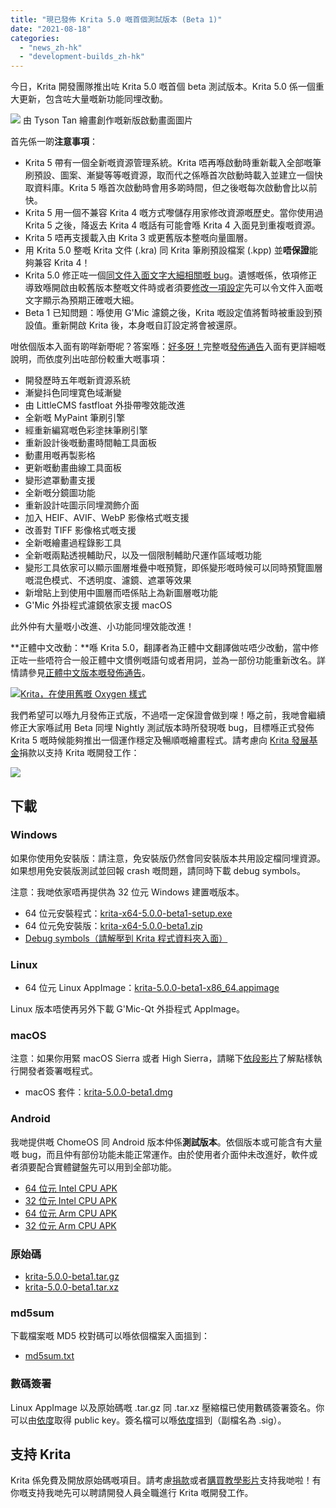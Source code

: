 ```yaml
---
title: "現已發佈 Krita 5.0 嘅首個測試版本 (Beta 1)"
date: "2021-08-18"
categories: 
  - "news_zh-hk"
  - "development-builds_zh-hk"
---
```


今日，Krita 開發團隊推出咗 Krita 5.0 嘅首個 beta 測試版本。Krita 5.0 係一個重大更新，包含咗大量嘅新功能同埋改動。

[![](/images/posts/2021/electrichearts_20201224A_kiki_c1_1080P-1024x512.png)](/images/posts/2021/electrichearts_20201224A_kiki_c1_1080P.png) 由 Tyson Tan 繪畫創作嘅新版啟動畫面圖片

首先係一啲**注意事項**：

- Krita 5 帶有一個全新嘅資源管理系統。Krita 唔再喺啟動時重新載入全部嘅筆刷預設、圖案、漸變等等嘅資源，取而代之係喺首次啟動時載入並建立一個快取資料庫。Krita 5 喺首次啟動時會用多啲時間，但之後嘅每次啟動會比以前快。
- Krita 5 用一個不兼容 Krita 4 嘅方式嚟儲存用家修改資源嘅歷史。當你使用過 Krita 5 之後，降返去 Krita 4 嘅話有可能會喺 Krita 4 入面見到重複嘅資源。
- Krita 5 唔再支援載入由 Krita 3 或更舊版本整嘅向量圖層。
- 用 Krita 5.0 整嘅 Krita 文件 (.kra) 同 Krita 筆刷預設檔案 (.kpp) 並**唔保證**能夠兼容 Krita 4！
- Krita 5.0 修正咗一個[同文件入面文字大細相關嘅 bug](https://krita.org/en/krita-5-0-release-notes/#text_size_dpi_issue_fix)。遺憾嘅係，依項修正導致喺開啟由較舊版本整嘅文件時或者須要[修改一項設定](https://docs.krita.org/en/reference_manual/preferences/general_settings.html#miscellaneous)先可以令文件入面嘅文字顯示為預期正確嘅大細。
- Beta 1 已知問題：喺使用 G'Mic 濾鏡之後，Krita 嘅設定值將暫時被重設到預設值。重新開啟 Krita 後，本身嘅自訂設定將會被還原。

咁依個版本入面有啲咩新嘢呢？答案喺：[好多呀！](https://krita.org/en/krita-5-0-release-notes/)完整嘅[發佈通告](https://krita.org/en/krita-5-0-release-notes/)入面有更詳細嘅說明，而依度列出咗部份較重大嘅事項：

- 開發歷時五年嘅新資源系統
- 漸變抖色同埋寛色域漸變
- 由 LittleCMS fastfloat 外掛帶嚟效能改進
- 全新嘅 MyPaint 筆刷引擎
- 經重新編寫嘅色彩塗抹筆刷引擎
- 重新設計後嘅動畫時間軸工具面板
- 動畫用嘅再製影格
- 更新嘅動畫曲線工具面板
- 變形遮罩動畫支援
- 全新嘅分鏡圖功能
- 重新設計咗圖示同埋潤飾介面
- 加入 HEIF、AVIF、WebP 影像格式嘅支援
- 改善對 TIFF 影像格式嘅支援
- 全新嘅繪畫過程錄影工具
- 全新嘅兩點透視輔助尺，以及一個限制輔助尺運作區域嘅功能
- 變形工具依家可以顯示圖層堆疊中嘅預覽，即係變形嘅時候可以同時預覽圖層嘅混色模式、不透明度、濾鏡、遮罩等效果
- 新增貼上到使用中圖層而唔係貼上為新圖層嘅功能
- G'Mic 外掛程式濾鏡依家支援 macOS

此外仲有大量嘅小改進、小功能同埋效能改進！

**正體中文改動：**喺 Krita 5.0，翻譯者為正體中文翻譯做咗唔少改動，當中修正咗一些唔符合一般正體中文慣例嘅語句或者用詞，並為一部份功能重新改名。詳情請參見[正體中文版本嘅發佈通告](https://krita.org/zh-hk/krita-5-0-release-notes_zh-hk/#trad-chinese-changes)。

[![Krita，在使用舊嘅 Oxygen 樣式](/images/posts/2021/krita-style-change-1024x533.png)](/images/posts/2021/krita-style-change.png)

我們希望可以喺九月發佈正式版，不過唔一定保證會做到㗎！喺之前，我哋會繼續修正大家喺試用 Beta 同埋 Nightly 測試版本時所發現嘅 bug，目標喺正式發佈 Krita 5 嘅時候能夠推出一個運作穩定及暢順嘅繪畫程式。請考慮向 [Krita 發展基金](https://fund.krita.org/)捐款以支持 Krita 嘅開發工作：

[![](/images/posts/2021/devfund-1024x346.png)](https://fund.krita.org)

## 下載

### Windows

如果你使用免安裝版：請注意，免安裝版仍然會同安裝版本共用設定檔同埋資源。如果想用免安裝版測試並回報 crash 嘅問題，請同時下載 debug symbols。

注意：我哋依家唔再提供為 32 位元 Windows 建置嘅版本。

- 64 位元安裝程式：[krita-x64-5.0.0-beta1-setup.exe](https://download.kde.org/unstable/krita/5.0.0-beta1/krita-x64-5.0.0-beta1-setup.exe)
- 64 位元免安裝版：[krita-x64-5.0.0-beta1.zip](https://download.kde.org/unstable/krita/5.0.0-beta1/krita-x64-5.0.0-beta1.zip)
- [Debug symbols（請解壓到 Krita 程式資料夾入面）](https://download.kde.org/unstable/krita/5.0.0-beta1/krita-x64-5.0.0-beta1-dbg.zip)

### Linux

- 64 位元 Linux AppImage：[krita-5.0.0-beta1-x86_64.appimage](https://download.kde.org/unstable/krita/5.0.0-beta1/krita-5.0.0-beta1-x86_64.appimage)

Linux 版本唔使再另外下載 G'Mic-Qt 外掛程式 AppImage。

### macOS

注意：如果你用緊 macOS Sierra 或者 High Sierra，請睇下[依段影片](https://www.youtube.com/watch?v=3py0kgq95Hk)了解點樣執行開發者簽署嘅程式。

- macOS 套件：[krita-5.0.0-beta1.dmg](https://download.kde.org/unstable/krita/5.0.0-beta1/krita-5.0.0-beta1.dmg)

### Android

我哋提供嘅 ChomeOS 同 Android 版本仲係**測試版本**。依個版本或可能含有大量嘅 bug，而且仲有部份功能未能正常運作。由於使用者介面仲未改進好，軟件或者須要配合實體鍵盤先可以用到全部功能。

- [64 位元 Intel CPU APK](https://download.kde.org/unstable/krita/5.0.0-beta1/krita-x86_64-5.0.0-beta1-release-signed.apk)
- [32 位元 Intel CPU APK](https://download.kde.org/unstable/krita/5.0.0-beta1/krita-x86-5.0.0-beta1-release-signed.apk)
- [64 位元 Arm CPU APK](https://download.kde.org/unstable/krita/5.0.0-beta1/krita-arm64-v8a-5.0.0-beta1-release-signed.apk)
- [32 位元 Arm CPU APK](https://download.kde.org/unstable/krita/5.0.0-beta1/krita-armeabi-v7a-5.0.0-beta1-release-signed.apk)

### 原始碼

- [krita-5.0.0-beta1.tar.gz](https://download.kde.org/unstable/krita/5.0.0-beta1/krita-5.0.0-beta1.tar.gz)
- [krita-5.0.0-beta1.tar.xz](https://download.kde.org/unstable/krita/5.0.0-beta1/krita-5.0.0-beta1.tar.xz)

### md5sum

下載檔案嘅 MD5 校對碼可以喺依個檔案入面搵到：

- [md5sum.txt](https://download.kde.org/unstable/krita/5.0.0-beta1/md5sum.txt)

### 數碼簽署

Linux AppImage 以及原始碼嘅 .tar.gz 同 .tar.xz 壓縮檔已使用數碼簽署簽名。你可以由[依度](https://files.kde.org/krita/4DA79EDA231C852B)取得 public key。簽名檔可以喺[依度](https://download.kde.org/unstable/krita/5.0.0-beta1/)搵到（副檔名為 .sig）。

## 支持 Krita

Krita 係免費及開放原始碼嘅項目。請考慮[捐款](https://fund.krita.org)或者[購買教學影片](https://krita.org/en/shop/)支持我哋啦！有你嘅支持我哋先可以聘請開發人員全職進行 Krita 嘅開發工作。
